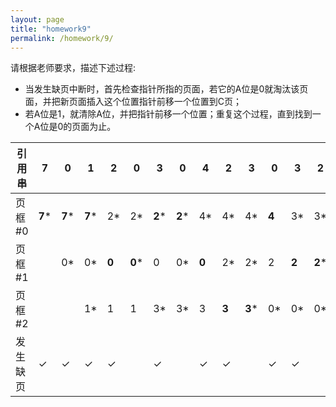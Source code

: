 ```yaml
---
layout: page
title: "homework9"
permalink: /homework/9/
---
```

请根据老师要求，描述下述过程:
- 当发生缺页中断时，首先检查指针所指的页面，若它的A位是0就淘汰该页面，并把新页面插入这个位置指针前移一个位置到C页；
- 若A位是1，就清除A位，并把指针前移一个位置；重复这个过程，直到找到一个A位是0的页面为止。

| 引用串   | 7      | 0      | 1      | 2     | 0      | 3      | 0      | 4     | 2     | 3      | 0     | 3     | 2      | 1     | 2     | 0      | 1      | 7     | 0     | 1      |
| -------- | ------ | ------ | ------ | ----- | ------ | ------ | ------ | ----- | ----- | ------ | ----- | ----- | ------ | ----- | ----- | ------ | ------ | ----- | ----- | ------ |
| 页框#0   | **7*** | **7*** | **7*** | 2*    | 2*     | **2*** | **2*** | 4*    | 4*    | 4*     | **4** | 3*    | 3*     | 3     | **3** | 0*     | 0*     | 0     | 0*    | **0*** |
| 页框#1   |        | 0*     | 0*     | **0** | **0*** | 0      | 0*     | **0** | 2*    | 2*     | 2     | **2** | **2*** | 1*    | 1*    | **1*** | **1*** | 7*    | 7*    | 7*     |
| 页框#2   |        |        | 1*     | 1     | 1      | 3*     | 3*     | 3     | **3** | **3*** | 0*    | 0*    | 0*     | **0** | 2*    | 2*     | 2*     | **2** | **2** | 1*     |
| 发生缺页 | ✓      | ✓      | ✓      | ✓     |        | ✓      |        | ✓     | ✓     |        | ✓     | ✓     |        | ✓     | ✓     | ✓      |        | ✓     |       | ✓      |